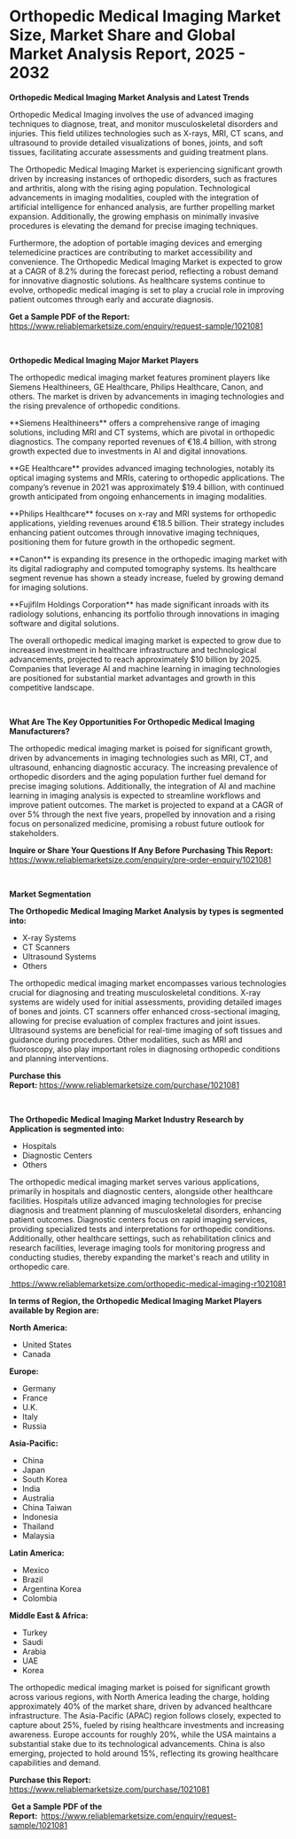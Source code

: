 <p><h1>Orthopedic Medical Imaging Market Size, Market Share and Global Market Analysis Report, 2025 - 2032</h1></p><p><strong>Orthopedic Medical Imaging Market Analysis and Latest Trends</strong></p>
<p><p>Orthopedic Medical Imaging involves the use of advanced imaging techniques to diagnose, treat, and monitor musculoskeletal disorders and injuries. This field utilizes technologies such as X-rays, MRI, CT scans, and ultrasound to provide detailed visualizations of bones, joints, and soft tissues, facilitating accurate assessments and guiding treatment plans.</p><p>The Orthopedic Medical Imaging Market is experiencing significant growth driven by increasing instances of orthopedic disorders, such as fractures and arthritis, along with the rising aging population. Technological advancements in imaging modalities, coupled with the integration of artificial intelligence for enhanced analysis, are further propelling market expansion. Additionally, the growing emphasis on minimally invasive procedures is elevating the demand for precise imaging techniques.</p><p>Furthermore, the adoption of portable imaging devices and emerging telemedicine practices are contributing to market accessibility and convenience. The Orthopedic Medical Imaging Market is expected to grow at a CAGR of 8.2% during the forecast period, reflecting a robust demand for innovative diagnostic solutions. As healthcare systems continue to evolve, orthopedic medical imaging is set to play a crucial role in improving patient outcomes through early and accurate diagnosis.</p></p>
<p><strong>Get a Sample PDF of the Report:&nbsp;</strong> <a href="https://www.reliablemarketsize.com/enquiry/request-sample/1021081?utm_campaign=3114&utm_medium=2&utm_source=Github&utm_content=ia&utm_term=13042025&utm_id=orthopedic-medical-imaging">https://www.reliablemarketsize.com/enquiry/request-sample/1021081</a></p>
<p>&nbsp;</p>
<p><strong>Orthopedic Medical Imaging Major Market Players</strong></p>
<p><p>The orthopedic medical imaging market features prominent players like Siemens Healthineers, GE Healthcare, Philips Healthcare, Canon, and others. The market is driven by advancements in imaging technologies and the rising prevalence of orthopedic conditions. </p><p>**Siemens Healthineers** offers a comprehensive range of imaging solutions, including MRI and CT systems, which are pivotal in orthopedic diagnostics. The company reported revenues of €18.4 billion, with strong growth expected due to investments in AI and digital innovations.</p><p>**GE Healthcare** provides advanced imaging technologies, notably its optical imaging systems and MRIs, catering to orthopedic applications. The company’s revenue in 2021 was approximately $19.4 billion, with continued growth anticipated from ongoing enhancements in imaging modalities.</p><p>**Philips Healthcare** focuses on x-ray and MRI systems for orthopedic applications, yielding revenues around €18.5 billion. Their strategy includes enhancing patient outcomes through innovative imaging techniques, positioning them for future growth in the orthopedic segment.</p><p>**Canon** is expanding its presence in the orthopedic imaging market with its digital radiography and computed tomography systems. Its healthcare segment revenue has shown a steady increase, fueled by growing demand for imaging solutions.</p><p>**Fujifilm Holdings Corporation** has made significant inroads with its radiology solutions, enhancing its portfolio through innovations in imaging software and digital solutions. </p><p>The overall orthopedic medical imaging market is expected to grow due to increased investment in healthcare infrastructure and technological advancements, projected to reach approximately $10 billion by 2025. Companies that leverage AI and machine learning in imaging technologies are positioned for substantial market advantages and growth in this competitive landscape.</p></p>
<p>&nbsp;</p>
<p><strong>What Are The Key Opportunities For Orthopedic Medical Imaging Manufacturers?</strong></p>
<p><p>The orthopedic medical imaging market is poised for significant growth, driven by advancements in imaging technologies such as MRI, CT, and ultrasound, enhancing diagnostic accuracy. The increasing prevalence of orthopedic disorders and the aging population further fuel demand for precise imaging solutions. Additionally, the integration of AI and machine learning in imaging analysis is expected to streamline workflows and improve patient outcomes. The market is projected to expand at a CAGR of over 5% through the next five years, propelled by innovation and a rising focus on personalized medicine, promising a robust future outlook for stakeholders.</p></p>
<p><strong>Inquire or Share Your Questions If Any Before Purchasing This Report:</strong> <a href="https://www.reliablemarketsize.com/enquiry/pre-order-enquiry/1021081?utm_campaign=3114&utm_medium=2&utm_source=Github&utm_content=ia&utm_term=13042025&utm_id=orthopedic-medical-imaging">https://www.reliablemarketsize.com/enquiry/pre-order-enquiry/1021081</a></p>
<p>&nbsp;</p>
<p><strong>Market Segmentation</strong></p>
<p><strong>The Orthopedic Medical Imaging Market Analysis by types is segmented into:</strong></p>
<p><ul><li>X-ray Systems</li><li>CT Scanners</li><li>Ultrasound Systems</li><li>Others</li></ul></p>
<p><p>The orthopedic medical imaging market encompasses various technologies crucial for diagnosing and treating musculoskeletal conditions. X-ray systems are widely used for initial assessments, providing detailed images of bones and joints. CT scanners offer enhanced cross-sectional imaging, allowing for precise evaluation of complex fractures and joint issues. Ultrasound systems are beneficial for real-time imaging of soft tissues and guidance during procedures. Other modalities, such as MRI and fluoroscopy, also play important roles in diagnosing orthopedic conditions and planning interventions.</p></p>
<p><strong>Purchase this Report:&nbsp;</strong><a href="https://www.reliablemarketsize.com/purchase/1021081?utm_campaign=3114&utm_medium=2&utm_source=Github&utm_content=ia&utm_term=13042025&utm_id=orthopedic-medical-imaging">https://www.reliablemarketsize.com/purchase/1021081</a></p>
<p>&nbsp;</p>
<p><strong>The Orthopedic Medical Imaging Market Industry Research by Application is segmented into:</strong></p>
<p><ul><li>Hospitals</li><li>Diagnostic Centers</li><li>Others</li></ul></p>
<p><p>The orthopedic medical imaging market serves various applications, primarily in hospitals and diagnostic centers, alongside other healthcare facilities. Hospitals utilize advanced imaging technologies for precise diagnosis and treatment planning of musculoskeletal disorders, enhancing patient outcomes. Diagnostic centers focus on rapid imaging services, providing specialized tests and interpretations for orthopedic conditions. Additionally, other healthcare settings, such as rehabilitation clinics and research facilities, leverage imaging tools for monitoring progress and conducting studies, thereby expanding the market's reach and utility in orthopedic care.</p></p>
<p><a href="https://www.reliablemarketsize.com/orthopedic-medical-imaging-r1021081?utm_campaign=3114&utm_medium=2&utm_source=Github&utm_content=ia&utm_term=13042025&utm_id=orthopedic-medical-imaging">&nbsp;https://www.reliablemarketsize.com/orthopedic-medical-imaging-r1021081</a></p>
<p><strong>In terms of Region, the Orthopedic Medical Imaging Market Players available by Region are:</strong></p>
<p>
    <p> <strong> North America: </strong>
        <ul>
            <li>United States</li>
            <li>Canada</li>
        </ul>
        </p> 
    <p> <strong> Europe: </strong>
        <ul>
            <li>Germany</li>
            <li>France</li>
            <li>U.K.</li>
            <li>Italy</li>
            <li>Russia</li>
        </ul>
        </p> 
    <p> <strong> Asia-Pacific: </strong>
        <ul>
            <li>China</li>
            <li>Japan</li>
            <li>South Korea</li>
            <li>India</li>
            <li>Australia</li>
            <li>China Taiwan</li>
            <li>Indonesia</li>
            <li>Thailand</li>
            <li>Malaysia</li>
        </ul>
        </p> 
    <p> <strong> Latin America: </strong>
        <ul>
            <li>Mexico</li>
            <li>Brazil</li>
            <li>Argentina Korea</li>
            <li>Colombia</li>
        </ul>
        </p> 
    <p> <strong> Middle East & Africa: </strong>
        <ul>
            <li>Turkey</li>
            <li>Saudi</li>
            <li>Arabia</li>
            <li>UAE</li>
            <li>Korea</li>
        </ul>
    </p>
    </p>
<p><p>The orthopedic medical imaging market is poised for significant growth across various regions, with North America leading the charge, holding approximately 40% of the market share, driven by advanced healthcare infrastructure. The Asia-Pacific (APAC) region follows closely, expected to capture about 25%, fueled by rising healthcare investments and increasing awareness. Europe accounts for roughly 20%, while the USA maintains a substantial stake due to its technological advancements. China is also emerging, projected to hold around 15%, reflecting its growing healthcare capabilities and demand.</p></p>
<p><strong>Purchase this Report: </strong><a href="https://www.reliablemarketsize.com/purchase/1021081?utm_campaign=3114&utm_medium=2&utm_source=Github&utm_content=ia&utm_term=13042025&utm_id=orthopedic-medical-imaging">https://www.reliablemarketsize.com/purchase/1021081</a></p>
<p>&nbsp;<strong>Get a Sample PDF of the Report:&nbsp;&nbsp;</strong><a href="https://www.reliablemarketsize.com/enquiry/request-sample/1021081?utm_campaign=3114&utm_medium=2&utm_source=Github&utm_content=ia&utm_term=13042025&utm_id=orthopedic-medical-imaging">https://www.reliablemarketsize.com/enquiry/request-sample/1021081</a></p>
<p><strong></strong></p>
<p><p></p><p></p><p></p></p>
